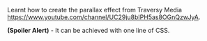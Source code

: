 Learnt how to create the parallax effect from Traversy Media https://www.youtube.com/channel/UC29ju8bIPH5as8OGnQzwJyA.

**(Spoiler Alert)** - It can be achieved with one line of CSS.

